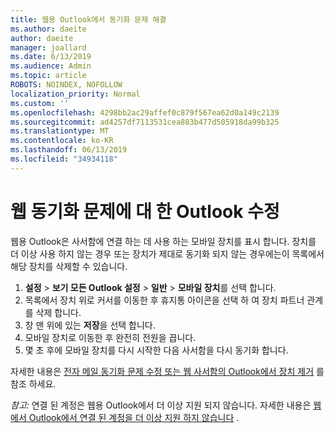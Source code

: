 ```yaml
---
title: 웹용 Outlook에서 동기화 문제 해결
ms.author: daeite
author: daeite
manager: joallard
ms.date: 6/13/2019
ms.audience: Admin
ms.topic: article
ROBOTS: NOINDEX, NOFOLLOW
localization_priority: Normal
ms.custom: ''
ms.openlocfilehash: 4298bb2ac29affef0c879f567ea62d0a149c2139
ms.sourcegitcommit: ad4257df7113531cea883b477d505918da99b325
ms.translationtype: MT
ms.contentlocale: ko-KR
ms.lasthandoff: 06/13/2019
ms.locfileid: "34934118"
---
```

# <a name="fix-outlook-on-the-web-sync-issues"></a>웹 동기화 문제에 대 한 Outlook 수정

웹용 Outlook은 사서함에 연결 하는 데 사용 하는 모바일 장치를 표시 합니다. 장치를 더 이상 사용 하지 않는 경우 또는 장치가 제대로 동기화 되지 않는 경우에는이 목록에서 해당 장치를 삭제할 수 있습니다.

1. **설정** > **보기 모든 Outlook 설정** > **일반** > **모바일 장치**를 선택 합니다.
1. 목록에서 장치 위로 커서를 이동한 후 휴지통 아이콘을 선택 하 여 장치 파트너 관계를 삭제 합니다.
1. 창 맨 위에 있는 **저장**을 선택 합니다.
1. 모바일 장치로 이동한 후 완전히 전원을 끕니다.
1. 몇 초 후에 모바일 장치를 다시 시작한 다음 사서함을 다시 동기화 합니다.

자세한 내용은 [전자 메일 동기화 문제 수정 또는 웹 사서함의 Outlook에서 장치 제거](https://support.office.com/article/775ed31c-05bd-4ee4-b1b3-33fad7b5b992) 를 참조 하세요.

*참고:* 연결 된 계정은 웹용 Outlook에서 더 이상 지원 되지 않습니다. 자세한 내용은 [웹에서 Outlook에서 연결 된 계정을 더 이상 지원 하지 않습니다](https://support.office.com/article/5cc526bf-e928-4a99-8b9f-5e089df7d887) .